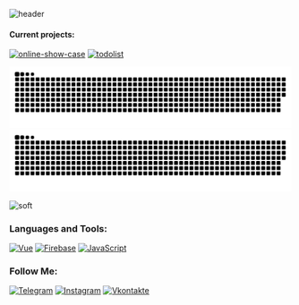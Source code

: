 <!-- [![Header](https://github.com/Quantum-PizZzA/Quantum-PizZzA/tree/main/assets/header.png)](https://www.shpavda.com/) -->

![header](https://capsule-render.vercel.app/api?type=waving&color=gradient&height=256&section=header&text=Hello%20World!&fontSize=75&animation=fadeIn&fontAlignY=38&desc=Welcome%20to%20my%20GitHub%20profile!%20Put%20stars,%20fork%20and%20contribute!&descAlignY=51&descAlign=62)

#### Current projects:

[![online-show-case](https://img.shields.io/badge/-OnlineShowCase-090909?style=for-the-badge&logo=online-show-case&logoColor=4F7DB3)](https://online-show-case.vercel.app/)
[![todolist](https://img.shields.io/badge/-todolist-090909?style=for-the-badge&logo=todolist&logoColor=B4068E)](https://todolist-betaio-quantum-r.vercel.app/)

![github contribution grid snake animation](https://raw.githubusercontent.com/teuchezh/teuchezh/output/github-contribution-grid-snake-dark.svg#gh-dark-mode-only)![github contribution grid snake animation](https://raw.githubusercontent.com/teuchezh/teuchezh/output/github-contribution-grid-snake.svg#gh-light-mode-only)

![soft](https://capsule-render.vercel.app/api?type=soft&color=gradient&text=Come%20again!&fontSize=40&animation=twinkling)

### Languages and Tools:

[![Vue](https://img.shields.io/badge/-Vue-090909?style=for-the-badge&logo=Vue.js&logoColor=42B784)](https://vuejs.org/guide/introduction.html)
[![Firebase](https://img.shields.io/badge/-Firebase-090909?style=for-the-badge&logo=firebase&logoColor=F8C52C)](https://firebase.google.com/docs/guides)
[![JavaScript](https://img.shields.io/badge/-JavaScript-090909?style=for-the-badge&logo=JavaScript&logoColor=E9D54D)](https://javascript.info/)

<!--
![Flutter](https://img.shields.io/badge/-Flutter-090909?style=for-the-badge&logo=flutter&logoColor=47C5FB)
![TensorFlow](https://img.shields.io/badge/-TensorFlow-090909?style=for-the-badge&logo=tensorflow&logoColor=F88C00)
![Dart](https://img.shields.io/badge/-Dart-090909?style=for-the-badge&logo=dart&logoColor=097CDB)
![.Net](https://img.shields.io/badge/-Framework-090909?style=for-the-badge&logo=.net&logoColor=E5D3FF)
![C++](https://img.shields.io/badge/-C++-090909?style=for-the-badge&logo=C%2b%2b&logoColor=6296CC)
-->

### Follow Me:

<!-- [![YouTube](https://img.shields.io/badge/-YouTube-090909?style=for-the-badge&logo=YouTube&logoColor=FF0000)](https://www.youtube.com/sergeyisanin) -->
[![Telegram](https://img.shields.io/badge/-Telegram-090909?style=for-the-badge&logo=telegram&logoColor=27A0D9)](https://t.me/i5anin)
[![Instagram](https://img.shields.io/badge/-Instagram-090909?style=for-the-badge&logo=instagram&logoColor=B4068E)](https://www.instagram.com/i5anin)
[![Vkontakte](https://img.shields.io/badge/-Vkontakte-090909?style=for-the-badge&logo=Vk&logoColor=4F7DB3)](https://vk.com/i5anin)

<!-- [![Twitter](https://img.shields.io/badge/-Twitter-090909?style=for-the-badge&logo=Twitter&logoColor=1C9DEB)](https://twitter.com/i5anin)
[![Facebook](https://img.shields.io/badge/-Facebook-090909?style=for-the-badge&logo=Facebook&logoColor=1195F5)](https://www.facebook.com/i5anin) -->

<!--
[![LinkedIn](https://img.shields.io/badge/-LinkedIn-090909?style=for-the-badge&logo=linkedin&logoColor=007BB6)](https://www.linkedin.com/in/alexeyshpavda)
-->
